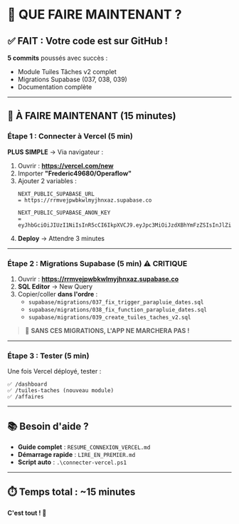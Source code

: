 # 🎯 QUE FAIRE MAINTENANT ?

## ✅ FAIT : Votre code est sur GitHub !

**5 commits** poussés avec succès :
- Module Tuiles Tâches v2 complet
- Migrations Supabase (037, 038, 039)
- Documentation complète

---

## 🚀 À FAIRE MAINTENANT (15 minutes)

### Étape 1 : Connecter à Vercel (5 min)

**PLUS SIMPLE** → Via navigateur :

1. Ouvrir : **https://vercel.com/new**
2. Importer **"Frederic49680/Operaflow"**
3. Ajouter 2 variables :
   ```
   NEXT_PUBLIC_SUPABASE_URL
   = https://rrmvejpwbkwlmyjhnxaz.supabase.co

   NEXT_PUBLIC_SUPABASE_ANON_KEY
   = eyJhbGciOiJIUzI1NiIsInR5cCI6IkpXVCJ9.eyJpc3MiOiJzdXBhYmFzZSIsInJlZiI6InJybXZlanB3Ymt3bG15amhueGF6Iiwicm9sZSI6ImFub24iLCJpYXQiOjE3NjA3OTM1NDEsImV4cCI6MjA3NjM2OTU0MX0.8TVMKeCBR3yg2iKlqypOD7zPqIPYYMi2xwHubNPF_Ow
   ```
4. **Deploy** → Attendre 3 minutes

---

### Étape 2 : Migrations Supabase (5 min) ⚠️ CRITIQUE

1. Ouvrir : **https://rrmvejpwbkwlmyjhnxaz.supabase.co**
2. **SQL Editor** → New Query
3. Copier/coller **dans l'ordre** :
   - `supabase/migrations/037_fix_trigger_parapluie_dates.sql`
   - `supabase/migrations/038_fix_function_parapluie_dates.sql`
   - `supabase/migrations/039_create_tuiles_taches_v2.sql`

> 🔴 **SANS CES MIGRATIONS, L'APP NE MARCHERA PAS !**

---

### Étape 3 : Tester (5 min)

Une fois Vercel déployé, tester :

```
✅ /dashboard
✅ /tuiles-taches (nouveau module)
✅ /affaires
```

---

## 📚 Besoin d'aide ?

- **Guide complet** : `RESUME_CONNEXION_VERCEL.md`
- **Démarrage rapide** : `LIRE_EN_PREMIER.md`
- **Script auto** : `.\connecter-vercel.ps1`

---

## ⏱️ Temps total : ~15 minutes

**C'est tout ! 🎉**

